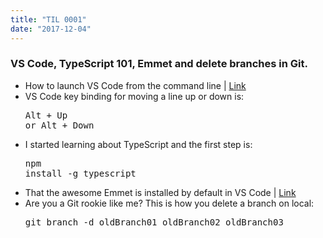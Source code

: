 ```yaml
---
title: "TIL 0001"
date: "2017-12-04"
---
```

### VS Code, TypeScript 101, Emmet and delete branches in Git.

* How to launch VS Code from the command line | [Link](https://code.visualstudio.com/docs/setup/mac) 
* VS Code key binding for moving a line up or down is: <pre>Alt + Up or Alt + Down</pre>
* I started learning about TypeScript and the first step is: <pre>npm install -g typescript</pre>
* That the awesome Emmet is installed by default in VS Code | [Link](https://code.visualstudio.com/blogs/2017/08/07/emmet-2.0)
* Are you a Git rookie like me? This is how you delete a branch on local: <pre>git branch -d oldBranch01 oldBranch02 oldBranch03</pre>